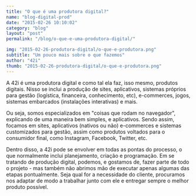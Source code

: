 ```yaml
---
title: "O que é uma produtora digital?"
name: "blog-digital-prod"
date: "2015-02-26 10:10:02"
category: "blog"
layout: "post"
permalink: "/blog/o-que-e-uma-produtora-digital/"

img: "2015-02-26-produtora-digital/o-que-e-produtora.png"
subtitle: "Um pouco mais sobre o que fazemos"
author: "42i"
thumb: "2015-02-26-produtora-digital/o-que-e-produtora.png"
---
```


<span class="dropcap">A</span> 42i é uma produtora digital e como tal ela faz, isso mesmo, produtos digitais. Nisso se inclui a produção de sites, aplicativos, sistemas próprios para gestão (logística, financeira, conhecimento, etc), e-commerces, jogos, sistemas embarcados (instalações interativas) e mais.

Ou seja, somos especializados em "coisas que rodam no navegador", explicando de uma maneira bem simples, e aplicativos. Sendo assim, focamos em sites, aplicativos (nativos ou não) e-commerces e sistemas customizados para gestão, assim como produtos voltados para o consumidor final, como Instagram, Facebook, Twitter, etc.

Dentro disso, a 42i pode se envolver em todas as pontas do processo, o que normalmente inclui planejamento, criação e programação. Em se tratando de produção digital, podemos, e gostamos de, fazer parte de todo o projeto - mas também não abrimos mão de executar apenas algumas das etapas pontualmente. Seja qual for a necessidade do cliente, procuramos nos adaptar de modo a trabalhar junto com ele e entregar sempre o melhor produto possível.
